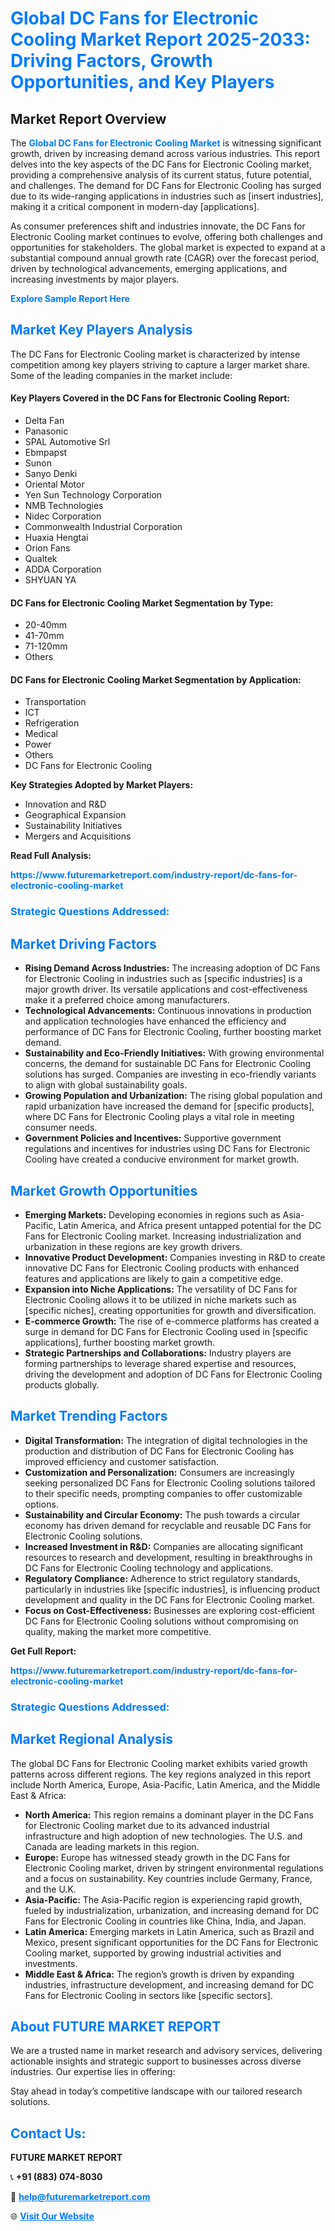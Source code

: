 <h1 style="color: #007BFF;">Global DC Fans for Electronic Cooling Market Report 2025-2033: Driving Factors, Growth Opportunities, and Key Players</h1>

<section id="overview">
<h2>Market Report Overview</h2>
<p>The <a href="https://www.futuremarketreport.com/industry-report/dc-fans-for-electronic-cooling-market" style="color: #007BFF; text-decoration: none;"><strong>Global DC Fans for Electronic Cooling Market</strong></a> is witnessing significant growth, driven by increasing demand across various industries. This report delves into the key aspects of the DC Fans for Electronic Cooling market, providing a comprehensive analysis of its current status, future potential, and challenges. The demand for DC Fans for Electronic Cooling has surged due to its wide-ranging applications in industries such as [insert industries], making it a critical component in modern-day [applications].</p>
<p>As consumer preferences shift and industries innovate, the DC Fans for Electronic Cooling market continues to evolve, offering both challenges and opportunities for stakeholders. The global market is expected to expand at a substantial compound annual growth rate (CAGR) over the forecast period, driven by technological advancements, emerging applications, and increasing investments by major players.</p>
</section>

<section id="overview">
<p><a href="https://www.futuremarketreport.com/request-sample/reportId=127852" style="color: #007BFF; text-decoration: none;"><strong>Explore Sample Report Here</strong></a></p>
</section>

<section id="key-players">
<h2 style="color: #007BFF;">Market Key Players Analysis</h2>
<p>The DC Fans for Electronic Cooling market is characterized by intense competition among key players striving to capture a larger market share. Some of the leading companies in the market include:</p>
<h4>Key Players Covered in the DC Fans for Electronic Cooling Report:</h4>
<ul><li>Delta Fan</li><li>Panasonic</li><li>SPAL Automotive Srl</li><li>Ebmpapst</li><li>Sunon</li><li>Sanyo Denki</li><li>Oriental Motor</li><li>Yen Sun Technology Corporation</li><li>NMB Technologies</li><li>Nidec Corporation</li><li>Commonwealth Industrial Corporation</li><li>Huaxia Hengtai</li><li>Orion Fans</li><li>Qualtek</li><li>ADDA Corporation</li><li>SHYUAN YA</li></ul>
<h4>DC Fans for Electronic Cooling Market Segmentation by Type:</h4>
<ul><li>20-40mm</li><li>41-70mm</li><li>71-120mm</li><li>Others</li></ul>

<h4>DC Fans for Electronic Cooling Market Segmentation by Application:</h4>
<ul><li>Transportation</li><li>ICT</li><li>Refrigeration</li><li>Medical</li><li>Power</li><li>Others</li><li>DC Fans for Electronic Cooling</li></ul>
<p><strong>Key Strategies Adopted by Market Players:</strong></p>
<ul>
<li>Innovation and R&D</li>
<li>Geographical Expansion</li>
<li>Sustainability Initiatives</li>
<li>Mergers and Acquisitions</li>
</ul>
</section>

<section>
<p><strong>Read Full Analysis: </strong></p><a href="https://www.futuremarketreport.com/industry-report/dc-fans-for-electronic-cooling-market" style="color: #007BFF; text-decoration: none;"><strong>https://www.futuremarketreport.com/industry-report/dc-fans-for-electronic-cooling-market</strong></a>
<h3 style="color: #007BFF;">Strategic Questions Addressed:</h3>
</section>

<section id="driving-factors">
<h2 style="color: #007BFF;">Market Driving Factors</h2>
<ul>
<li><strong>Rising Demand Across Industries:</strong> The increasing adoption of DC Fans for Electronic Cooling in industries such as [specific industries] is a major growth driver. Its versatile applications and cost-effectiveness make it a preferred choice among manufacturers.</li>
<li><strong>Technological Advancements:</strong> Continuous innovations in production and application technologies have enhanced the efficiency and performance of DC Fans for Electronic Cooling, further boosting market demand.</li>
<li><strong>Sustainability and Eco-Friendly Initiatives:</strong> With growing environmental concerns, the demand for sustainable DC Fans for Electronic Cooling solutions has surged. Companies are investing in eco-friendly variants to align with global sustainability goals.</li>
<li><strong>Growing Population and Urbanization:</strong> The rising global population and rapid urbanization have increased the demand for [specific products], where DC Fans for Electronic Cooling plays a vital role in meeting consumer needs.</li>
<li><strong>Government Policies and Incentives:</strong> Supportive government regulations and incentives for industries using DC Fans for Electronic Cooling have created a conducive environment for market growth.</li>
</ul>
</section>

<section id="growth-opportunities">
<h2 style="color: #007BFF;">Market Growth Opportunities</h2>
<ul>
<li><strong>Emerging Markets:</strong> Developing economies in regions such as Asia-Pacific, Latin America, and Africa present untapped potential for the DC Fans for Electronic Cooling market. Increasing industrialization and urbanization in these regions are key growth drivers.</li>
<li><strong>Innovative Product Development:</strong> Companies investing in R&D to create innovative DC Fans for Electronic Cooling products with enhanced features and applications are likely to gain a competitive edge.</li>
<li><strong>Expansion into Niche Applications:</strong> The versatility of DC Fans for Electronic Cooling allows it to be utilized in niche markets such as [specific niches], creating opportunities for growth and diversification.</li>
<li><strong>E-commerce Growth:</strong> The rise of e-commerce platforms has created a surge in demand for DC Fans for Electronic Cooling used in [specific applications], further boosting market growth.</li>
<li><strong>Strategic Partnerships and Collaborations:</strong> Industry players are forming partnerships to leverage shared expertise and resources, driving the development and adoption of DC Fans for Electronic Cooling products globally.</li>
</ul>
</section>

<section id="trending-factors">
<h2 style="color: #007BFF;">Market Trending Factors</h2>
<ul>
<li><strong>Digital Transformation:</strong> The integration of digital technologies in the production and distribution of DC Fans for Electronic Cooling has improved efficiency and customer satisfaction.</li>
<li><strong>Customization and Personalization:</strong> Consumers are increasingly seeking personalized DC Fans for Electronic Cooling solutions tailored to their specific needs, prompting companies to offer customizable options.</li>
<li><strong>Sustainability and Circular Economy:</strong> The push towards a circular economy has driven demand for recyclable and reusable DC Fans for Electronic Cooling solutions.</li>
<li><strong>Increased Investment in R&D:</strong> Companies are allocating significant resources to research and development, resulting in breakthroughs in DC Fans for Electronic Cooling technology and applications.</li>
<li><strong>Regulatory Compliance:</strong> Adherence to strict regulatory standards, particularly in industries like [specific industries], is influencing product development and quality in the DC Fans for Electronic Cooling market.</li>
<li><strong>Focus on Cost-Effectiveness:</strong> Businesses are exploring cost-efficient DC Fans for Electronic Cooling solutions without compromising on quality, making the market more competitive.</li>
</ul>
</section>

<section>
<p><strong>Get Full Report: </strong></p><a href="https://www.futuremarketreport.com/industry-report/dc-fans-for-electronic-cooling-market" style="color: #007BFF; text-decoration: none;"><strong>https://www.futuremarketreport.com/industry-report/dc-fans-for-electronic-cooling-market</strong></a>
<h3 style="color: #007BFF;">Strategic Questions Addressed:</h3>
</section>


<section id="regional-analysis">
<h2 style="color: #007BFF;">Market Regional Analysis</h2>
<p>The global DC Fans for Electronic Cooling market exhibits varied growth patterns across different regions. The key regions analyzed in this report include North America, Europe, Asia-Pacific, Latin America, and the Middle East & Africa:</p>
<ul>
<li><strong>North America:</strong> This region remains a dominant player in the DC Fans for Electronic Cooling market due to its advanced industrial infrastructure and high adoption of new technologies. The U.S. and Canada are leading markets in this region.</li>
<li><strong>Europe:</strong> Europe has witnessed steady growth in the DC Fans for Electronic Cooling market, driven by stringent environmental regulations and a focus on sustainability. Key countries include Germany, France, and the U.K.</li>
<li><strong>Asia-Pacific:</strong> The Asia-Pacific region is experiencing rapid growth, fueled by industrialization, urbanization, and increasing demand for DC Fans for Electronic Cooling in countries like China, India, and Japan.</li>
<li><strong>Latin America:</strong> Emerging markets in Latin America, such as Brazil and Mexico, present significant opportunities for the DC Fans for Electronic Cooling market, supported by growing industrial activities and investments.</li>
<li><strong>Middle East & Africa:</strong> The region’s growth is driven by expanding industries, infrastructure development, and increasing demand for DC Fans for Electronic Cooling in sectors like [specific sectors].</li>
</ul>
</section>

<footer>
<h2 style="color: #007BFF;">About FUTURE MARKET REPORT</h2>
<p>We are a trusted name in market research and advisory services, delivering actionable insights and strategic support to businesses across diverse industries. Our expertise lies in offering:</p>

<p>Stay ahead in today’s competitive landscape with our tailored research solutions.</p>

<h2 style="color: #007BFF;">Contact Us:</h2>
<p><strong>FUTURE MARKET REPORT</strong></p>
<p>📞 <strong>+91 (883) 074-8030</strong></p>
<p>📧 <strong><a href="mailto:help@futuremarketreport.com" style="color: #007BFF;">help@futuremarketreport.com</a></strong></p>
<p>🌐 <strong><a href="https://www.futuremarketreport.com/" style="color: #007BFF;">Visit Our Website</a></strong></p>
</footer>